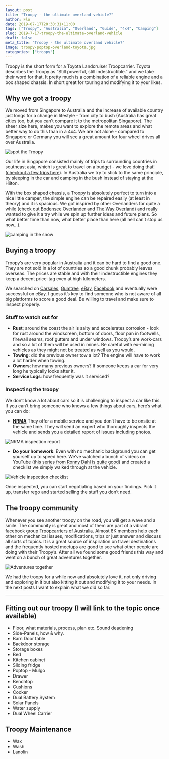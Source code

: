 ```yaml
---
layout: post
title: "Troopy - the ultimate overland vehicle?"
author: Flo
date: 2019-07-17T20:30:31+11:00
tags: ["Troopy", "Australia", "Overland", "Guide", "4x4", "Camping"]
slug: 2019-7-17-troopy-the-ultimate-overland-vehicle
draft: false
meta_title: "Troopy - the ultimate overland vehicle?"
image: troopy-poptop-overland-toyota.jpg
categories: ["troopy"]
---
```


Troopy is the short form for a Toyota Landcruiser Troopcarrier. Toyota describes the Troopy as “Still powerful, still indestructible.” and we take their word for that.<!-- end --> It pretty much is a combination of a reliable engine and a box shaped chassis. In short great for touring and modifying it to your likes.

## Why we got a troopy

We moved from Singapore to Australia and the increase of available country just longs for a change in lifestyle - from city to bush (Australia has great cities too, but you can’t compare it to the metropolitan Singapore). The sheer size here, makes you want to explore the remote areas and what better way to do this than in a 4x4. We are not alone - compared to Singapore or Germany you will see a great amount for four wheel drives all over Australia.

![spot the Troopy](./troopy-country-mountains-poptop.jpg)

Our life in Singapore consisted mainly of trips to surrounding countries in southeast asia, which is great to travel on a budget - we love doing that! ([checkout a few trips here](https://roadvagabonds.com/2018-6-9-weekend-getaway-phi-phi-island-thailand)). In Australia we try to stick to the same principle, by sleeping in the car and camping in the bush instead of staying at the Hilton.

With the box shaped chassis, a Troopy is absolutely perfect to turn into a nice little camper, the simple engine can be repaired easily (at least in theory) and it is spacious. We got inspired by other Overlanders for quite a while (check out [Bodensee Overlander](https://www.instagram.com/bodenseeoverlander/?hl=en) and [The Way Overland](https://www.instagram.com/thewayoverland/?hl=en)) and really wanted to give it a try while we spin up further ideas and future plans. So what better time than now, what better place than here (all hell can’t stop us now...).

![camping in the snow](./troopy-poptop-camping-snow.jpg)

## Buying a troopy

Troopy’s are very popular in Australia and it can be hard to find a good one. They are not sold in a lot of countries so a good chunk probably leaves overseas. The prices are stable and with their indestructible engines they keep a decent price-tag even at high kilometers.

We searched on [Carsales](https://www.carsales.com.au/), [Gumtree](https://www.gumtree.com.au/), [eBay](https://www.ebay.com.au/), [Facebook](https://www.facebook.com/groups/troopybuyswapsell/) and eventually were successful on eBay. I guess it’s key to find someone who is not aware of all big platforms to score a good deal. Be willing to travel and make sure to inspect properly.

### Stuff to watch out for

* **Rust**; around the coast the air is salty and accelerates corrosion - look for rust around the windscreen, bottom of doors, floor pan in footwells, firewall seams, roof gutters and under windows. Troopy’s are work-cars and so a lot of them will be used in mines. Be careful with ex-mining vehicles as they might not be treated as well as you would.
* **Towing**: did the previous owner tow a lot? The engine will have to work a lot harder when towing.
* **Owners**; how many previous owners? If someone keeps a car for very long he typically looks after it.
* **Service Logs**: how frequently was it serviced?

### Inspecting the troopy

We don’t know a lot about cars so it is challenging to inspect a car like this. If you can’t bring someone who knows a few things about cars, here’s what you can do:

* **[NRMA](https://www.mynrma.com.au/cars-and-driving/car-servicing/mobile-vehicle-inspections)** They offer a mobile service and you don’t have to be onsite at the same time. They will send an expert who thoroughly inspects the vehicle and sends you a detailed report of issues including photos.

![NRMA inspection report](./troopy-nrma-inspection-report.png)

* **Do your homework**. Even with no mechanic background you can get yourself up to speed here. We’ve watched a bunch of videos on YouTube ([this series from Ronny Dahl is quite good](https://www.youtube.com/watch?v=2bbx3HXiDNo)) and created a checklist we simply walked through at the vehicle.

![Vehicle inspection checklist](./troopy-inspection-checklist.png)

Once inspected, you can start negotiating based on your findings. Pick it up, transfer rego and started selling the stuff you don’t need.

## The troopy community

Whenever you see another troopy on the road, you will get a wave and a smile. The community is great and most of them are part of a vibrant facebook group [Troopcarriers of Australia](https://www.facebook.com/groups/108913365878238/). Almost 8K members help each other on mechanical issues, modifications, trips or just answer and discuss all sorts of topics. It is a great source of inspiration on travel destinations and the frequently hosted meetups are good to see what other people are doing with their Troopy’s. After all we found some good friends this way and went on a bunch of great adventures together.

![Adventures together](./troopy-community-beach-driving-camping.jpg)

We had the troopy for a while now and absolutely love it, not only driving and exploring in it but also kitting it out and modifying it to your needs. In the next posts I want to explain what we did so far.

---

## Fitting out our troopy (I will link to the topic once available)

* Floor, what materials, process, plan etc. Sound deadening
* Side-Panels, how & why.
* Barn Door table
* Backdoor storage
* Storage boxes
* Bed
* Kitchen cabinet
* Sliding fridge
* Poptop - Mulgo
* Drawer
* Benchtop
* Cushions
* Cooker
* Dual Battery System
* Solar Panels
* Water supply
* Dual Wheel Carrier

## Troopy Maintenance
* Wax
* Wash
* Lanolin
